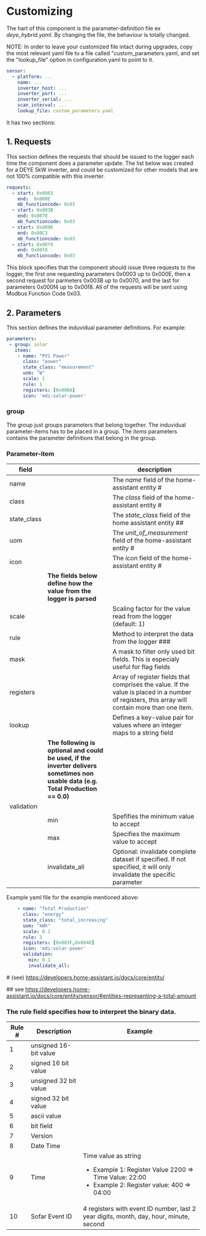 # Customizing 

The hart of this component is the parameter-definition file ex *deye_hybrid.yaml*. By changing the file, the behaviour is totally changed.

NOTE:
In order to leave your customized file intact during upgrades, copy the most relevant yaml file to a file called "custom_parameters.yaml, and set the "lookup_file" option in configuration.yaml to point to it.

~~~ YAML
sensor:
  - platform: ...
    name: ...
    inverter_host: ...
    inverter_port: ...
    inverter_serial: ... 
    scan_interval: ...
    lookup_file: custom_parameters.yaml
~~~

It has two sections:

## 1. Requests
This section defines the requests that should be issued to the logger each time the component does a parameter update. The list below was created for a DEYE 5kW inverter, and could be customized for other models that are not 100% compatible with this inverter.

~~~ YAML
requests:
  - start: 0x0003
    end:  0x000E
    mb_functioncode: 0x03
  - start: 0x003B
    end: 0x0070
    mb_functioncode: 0x03
  - start: 0x0096
    end: 0x00C3
    mb_functioncode: 0x03
  - start: 0x00f4
    end: 0x00f8
    mb_functioncode: 0x03

~~~

This block specifies that the component should issue three requests to the logger, the first one requesting parameters 0x0003 up to 0x000E, then a second request for parmeters 0x003B up to 0x0070, and the last for parameters 0x000f4 up to 0x00f8. All of the requests will be sent using Modbus Function Code 0x03.

## 2. Parameters
This section defines the induvidual parameter definitions. For example:

~~~ YAML
parameters:
 - group: solar
   items: 
    - name: "PV1 Power"
      class: "power"
      state_class: "measurement"
      uom: "W"
      scale: 1
      rule: 1
      registers: [0x00BA]
      icon: 'mdi:solar-power'
~~~

### group
The group just groups parameters that belong together. The induvidual parameter-items has to be placed in a group. The *items* parameters contains the parameter definitions that belong in the group.

### Parameter-item


|field||description|
|-|-|-|
|name||The *name* field of the home-assistant entity #|
|class||The *class* field of the home-assistant entity #|
|state_class||The *state_class* field of the home assistant entity ##|
|uom||The *unit_of_measurement* field of the home-assistant entity #|
|icon||The *icon* field of the home-assistant entity #|
|| **The fields below define how the value from the logger is parsed** |
|scale||Scaling factor for the value read from the logger (default: 1)|
|rule||Method to interpret the data from the logger ###|
|mask||A mask to filter only used bit fields. This is especialy useful for flag fields|
|registers||Array of register fields that comprises the value. If the value is placed in a number of registers, this  array will contain more than one item.|
|lookup||Defines a key-value pair for values where an integer maps to a string field|
||**The following is optional and could be used, if the inverter delivers sometimes non usable data (e.g. Total Production == 0.0)**|
|validation| ||
||min|Spefifies the minimum value to accept|
||max|Specifies the maximum value to accept|
||invalidate_all| Optional: invalidate complete dataset if specified. If not specified, it will only invalidate the specific parameter|


Example yaml file for the example mentioned above:   

~~~ YAML
    - name: "Total Production"
      class: "energy"
      state_class: "total_increasing"
      uom: "kWh"
      scale: 0.1
      rule: 3
      registers: [0x003F,0x0040]
      icon: 'mdi:solar-power'
      validation:
        min: 0.1 
        invalidate_all:
~~~ 

\# (see) https://developers.home-assistant.io/docs/core/entity/

\## see https://developers.home-assistant.io/docs/core/entity/sensor/#entities-representing-a-total-amount

### The rule field specifies how to interpret the binary data. 

| Rule # | Description           | Example                                                                                                                |
|--------|-----------------------|------------------------------------------------------------------------------------------------------------------------|
|    1   | unsigned 16-bit value |                                                                                                                        |
|    2   | signed 16 bit value   |                                                                                                                        |
|    3   | unsigned 32 bit value |                                                                                                                        |
|    4   | signed 32 bit value   |                                                                                                                        |
|    5   | ascii value           |                                                                                                                        |
|    6   | bit field             |                                                                                                                        |
|    7   | Version               |                                                                                                                        |
|    8   | Date Time             |                                                                                                                        |
|    9   | Time                  | Time value as string<ul><li>Example 1: Register Value 2200 => Time Value: 22:00</li><li>Example 2: Register value: 400 => 04:00</li></ul> |
|    10  | Sofar Event ID        | 4 registers with event ID number, last 2 year digits, month, day, hour, minute, second                                 |

